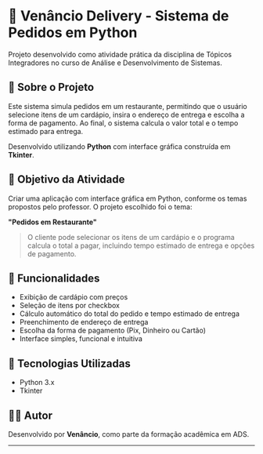 # 🛵 Venâncio Delivery - Sistema de Pedidos em Python

Projeto desenvolvido como atividade prática da disciplina de Tópicos Integradores no curso de Análise e Desenvolvimento de Sistemas.

## 📌 Sobre o Projeto

Este sistema simula pedidos em um restaurante, permitindo que o usuário selecione itens de um cardápio, insira o endereço de entrega e escolha a forma de pagamento. Ao final, o sistema calcula o valor total e o tempo estimado para entrega.

Desenvolvido utilizando **Python** com interface gráfica construída em **Tkinter**.

## 🎯 Objetivo da Atividade

Criar uma aplicação com interface gráfica em Python, conforme os temas propostos pelo professor. O projeto escolhido foi o tema:

**"Pedidos em Restaurante"**  
> O cliente pode selecionar os itens de um cardápio e o programa calcula o total a pagar, incluindo tempo estimado de entrega e opções de pagamento.

## 🧪 Funcionalidades

- Exibição de cardápio com preços
- Seleção de itens por checkbox
- Cálculo automático do total do pedido e tempo estimado de entrega
- Preenchimento de endereço de entrega
- Escolha da forma de pagamento (Pix, Dinheiro ou Cartão)
- Interface simples, funcional e intuitiva

## 🧰 Tecnologias Utilizadas

- Python 3.x
- Tkinter

## 👨‍💻 Autor

Desenvolvido por **Venâncio**, como parte da formação acadêmica em ADS.

---

